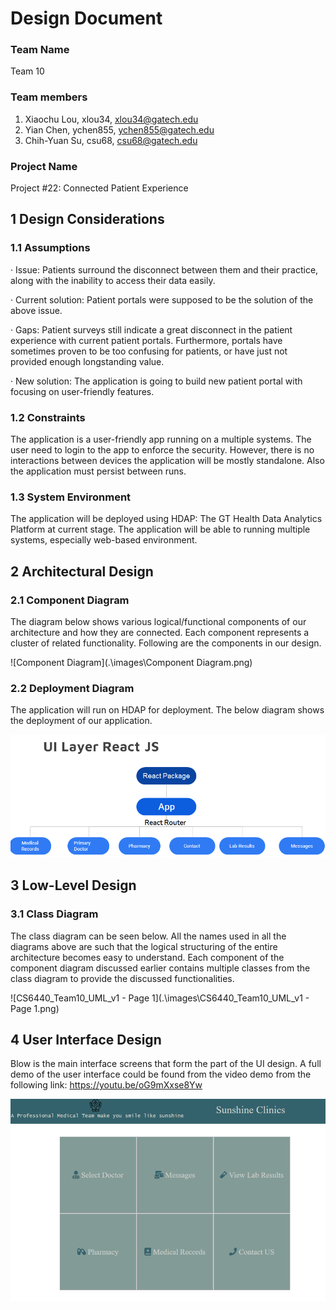 # Design Document

### Team Name

Team 10

### Team members

1. Xiaochu Lou, xlou34, xlou34@gatech.edu
2. Yian Chen, ychen855, ychen855@gatech.edu
3. Chih-Yuan Su, csu68, csu68@gatech.edu

### Project Name

Project #22: Connected Patient Experience

## 1 Design Considerations

### 1.1 Assumptions

·    Issue: Patients surround the disconnect between them and their practice, along with the inability to access their data easily.

·    Current solution: Patient portals were supposed to be the solution of the above issue.

·    Gaps: Patient surveys still indicate a great disconnect in the patient experience with current patient portals. Furthermore, portals have sometimes proven to be too confusing for patients, or have just not provided enough longstanding value. 

·    New solution: The application is going to build new patient portal with focusing on user-friendly features.

### 1.2 Constraints

The application is a user-friendly app running on a multiple systems. The user need to login to the app to enforce the security.  However, there is no interactions between devices the application will be mostly standalone. Also the application must persist between runs.

### 1.3 System Environment

The application will be deployed using HDAP: The GT Health Data Analytics Platform at current stage. The application will be able to running multiple systems, especially web-based environment. 


## 2 Architectural Design

### 2.1 Component Diagram

The diagram below shows various logical/functional components of our architecture and how they are connected. Each component represents a cluster of related functionality. Following are the components in our design.

![Component Diagram](.\images\Component Diagram.png)

### 2.2 Deployment Diagram

The application will run on HDAP for deployment.  The below diagram shows the deployment of our application.

![Deployment](.\images\Deployment.png)


## 3 Low-Level Design

### 3.1 Class Diagram

The class diagram can be seen below. All the names used in all the diagrams above are such that the logical structuring of the entire architecture becomes easy to understand. Each component of the component diagram discussed earlier contains multiple classes from the class diagram to provide the discussed functionalities. 

![CS6440_Team10_UML_v1 - Page 1](.\images\CS6440_Team10_UML_v1 - Page 1.png)



## 4 User Interface Design

Blow is the main interface screens that form the part of the UI design. A full demo of the user interface could be found from the video demo from the following link: https://youtu.be/oG9mXxse8Yw

![User_interface](.\images\User_interface.png)